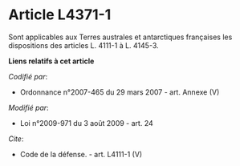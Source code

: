 # Article L4371-1

Sont applicables aux Terres australes et antarctiques françaises les dispositions des articles L. 4111-1 à L. 4145-3.

**Liens relatifs à cet article**

_Codifié par_:

  - Ordonnance n°2007-465 du 29 mars 2007 - art. Annexe (V)

_Modifié par_:

  - Loi n°2009-971 du 3 août 2009 - art. 24

_Cite_:

  - Code de la défense. - art. L4111-1 (V)
